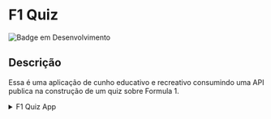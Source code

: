 # F1 Quiz

![Badge em Desenvolvimento](http://img.shields.io/static/v1?label=STATUS&message=EM%20DESENVOLVIMENTO&color=GREEN&style=for-the-badge)

## Descrição

Essa é uma aplicação de cunho educativo e recreativo consumindo uma API publica na construção de um quiz sobre Formula 1.

<details>
  <summary>F1 Quiz App</summary>

  ![Description](https://github.com/alexomantovani/f1_quiz/blob/main/lib/assets/iphone_F1_Quiz.gif)

</details>



